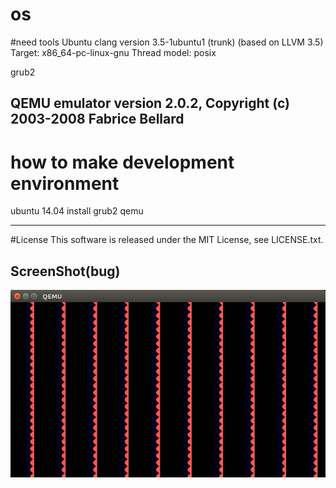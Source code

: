 os
==



#need tools
Ubuntu clang version 3.5-1ubuntu1 (trunk) (based on LLVM 3.5)
Target: x86_64-pc-linux-gnu
Thread model: posix

grub2

QEMU emulator version 2.0.2, Copyright (c) 2003-2008 Fabrice Bellard
---
# how to make development environment
ubuntu 14.04
install
    grub2
    qemu


---
#License
This software is released under the MIT License, see LICENSE.txt.

## ScreenShot(bug)
![ss](./himawari_bug.png)


